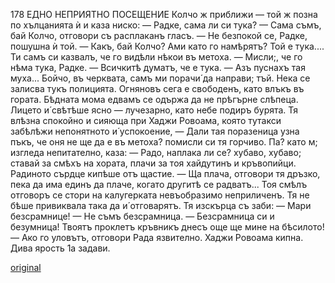 ﻿178
ЕДНО НЕПРИЯТНО ПОСЕЩЕНИЕ
Колчо ж приближи — той ж позна по хълцанията ѝ и каза ниско:
— Радке, сама ли си тука?
— Сама съмъ, бай Колчо, отговори съ расплаканъ гласъ.
— Не безпокой се, Радке, пошушна ѝ той.
— Какъ, бай Колчо? Ами като го намѣрятъ? Той е тука.... Ти самъ си казвалъ, че го видѣли нѣкои въ метоха.
— Мисли;, че го нѣма тука, Радке.
— Всичкитѣ думатъ, че е тука.
— Азъ пуснахъ тая муха... Бойчо, въ черквата, самъ ми порачи́ да направи; тъй. Нека се залисва тукъ полицията. Огняновъ сега е свободенъ, като влъкъ въ гората.
Бѣдната мома едвамъ се одържа да не прѣгърне слѣпеца. Лицето и́ свѣтѣше ясно — лучезарно, като небе подиръ бурята. Тя влѣзна спокойно и сияюща при Хаджи Ровоама, която тутакси забѣлѣжи непонятното и́ успокоение, — Дали тая поразеница узна пъкъ, че оня не ще да е въ метоха? помисли си тя горчиво.
Па? като м; изгледа непитателно, каза:
— Радо, наплака ли се? хубаво, хубаво; ставай за смѣхъ на хората, плачи за тоя хайдутинъ и кръвопийци.
Радиното сърдце кипѣше отъ щастие.
— Ща плача, отговори тя дръзко, пека да има единъ да плаче, когато другитѣ се радватъ...
Тоя смѣлъ отговоръ се стори на калугерката невъобразимо неприличенъ. Тя не бѣше привиквала така да и́ отговарятъ. Тя изскърца съ заби:
— Мари безсрамнице!
— Не съмъ безсрамница.
— Безсрамница си и безумница! Твоятъ проклетъ кръвникъ днесъ още ще мине на бѣсилото!
— Ако го уловътъ, отговори Рада язвително.
Хаджи Ровоама кипна. Дива ярость 1а задави.

[original](images/201.jpg)